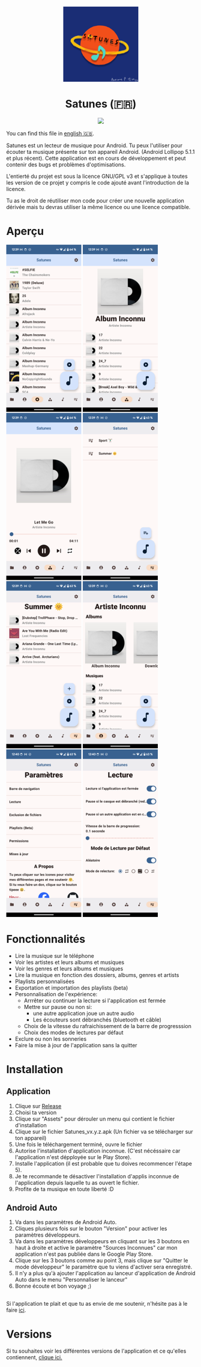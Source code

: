 <p align="center">
  <img src="fastlane/metadata/android/en-US/images/Satunes_Logo.png" width="200">
</p>

<h1 align="center">Satunes (🇫🇷)</h1>
<p align="center">
  <img src="https://img.shields.io/github/release/antoinepirlot/Satunes.svg?logo=github">
</p>

You can find this file in [english 🇬🇧](README-EN.md).

Satunes est un lecteur de musique pour Android. 
Tu peux l'utiliser pour écouter ta musique présente sur ton appareil Android. (Android Lollipop 5.1.1 et plus récent).
Cette application est en cours de développement et peut contenir des bugs et problèmes d'optimisations.

L'entierté du projet est sous la licence GNU/GPL v3 et s'applique à toutes les version de ce projet y compris le code ajouté avant l'introduction de la licence.

Tu as le droit de réutiliser mon code pour créer une nouvelle application dérivée mais tu devras utiliser la même licence ou une licence compatible.

# Aperçu

<p>
  <img src="fastlane/metadata/android/en-US/images/1.png" width = "200">
  <img src="fastlane/metadata/android/en-US/images/2.png" width = "200">

  <img src="fastlane/metadata/android/en-US/images/3.png" width = "200">

  <img src="fastlane/metadata/android/en-US/images/4.png" width = "200">
  <img src="fastlane/metadata/android/en-US/images/5.png" width = "200">

  <img src="fastlane/metadata/android/en-US/images/6.png" width = "200">

  <img src="fastlane/metadata/android/en-US/images/7.png" width = "200">
  <img src="fastlane/metadata/android/en-US/images/8.png" width = "200">
</p>

# Fonctionnalités

* Lire la musique sur le téléphone
* Voir les artistes et leurs albums et musiques
* Voir les genres et leurs albums et musiques
* Lire la musique en fonction des dossiers, albums, genres et artists
* Playlists personnalisées
* Exportation et importation des playlists (beta)
* Personnalisation de l'expérience:
  * Arrrêter ou continuer la lecture si l'application est fermée
  * Mettre sur pause ou non si:
    * une autre application joue un autre audio
    * Les écouteurs sont débranchés (bluetooth et câble)
  * Choix de la vitesse du rafraichissement de la barre de progresssion
  * Choix des modes de lectures par défaut
* Exclure ou non les sonneries
* Faire la mise à jour de l'application sans la quitter

# Installation

## Application

1) Clique sur [Release](https://github.com/antoinepirlot/MP3-Player/releases)
2) Choisi ta version
3) Clique sur "Assets" pour dérouler un menu qui contient le fichier d'installation
4) Clique sur le fichier Satunes_vx.y.z.apk (Un fichier va se télécharger sur ton appareil)
5) Une fois le téléchargement terminé, ouvre le fichier
6) Autorise l'installation d'application inconnue. (C'est nécéssaire car l'application n'est dépployée sur le Play Store).
7) Installe l'application (il est probable que tu doives recommencer l'étape 5).
8) Je te recommande te désactiver l'installation d'applis inconnue de l'application depuis laquelle tu as ouvert le fichier.
9) Profite de ta musique en toute liberté :D

## Android Auto

1) Va dans les paramètres de Android Auto.
2) Cliques plusieurs fois sur le bouton "Version" pour activer les paramètres développeurs.
3) Va dans les paramètres développeurs en cliquant sur les 3 boutons en haut à droite et active le paramètre "Sources Inconnues" car mon application n'est pas publiée dans le Google Play Store.
4) Clique sur les 3 boutons comme au point 3, mais clique sur "Quitter le mode développeur" le paramètre que tu viens d'activer sera enregistré.
5) Il n'y a plus qu'à ajouter l'application au lanceur d'application de Android Auto dans le menu "Personnaliser le lanceur"
6) Bonne écoute et bon voyage ;)

##

Si l'application te plait et que tu as envie de me soutenir, n'hésite pas à le faire [ici](https://fr.tipeee.com/antoinepirlot).

# Versions
Si tu souhaites voir les différentes versions de l'application et ce qu'elles contiennent, [clique ici.](RELEASES_FR.md)
